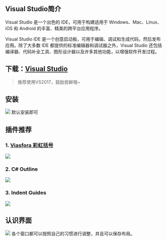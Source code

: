 ## Visual Studio简介

Visual Studio 是一个出色的 IDE，可用于构建适用于 Windows、Mac、Linux、iOS 和 Android 的丰富、精美的跨平台应用程序。

Visual Studio IDE 是一个创意启动板，可用于编辑、调试和生成代码，然后发布应用。除了大多数 IDE 都提供的标准编辑器和调试器之外，Visual Studio 还包括编译器、代码补全工具、图形设计器以及许多其他功能，以增强软件开发过程。

## 下载：[Visual Studio](https://visualstudio.microsoft.com/zh-hans/)

> 推荐使用VS2017，鼓励尝鲜哦~

## 安装
![](https://yimoyuyan-obsidian-pictures.oss-cn-qingdao.aliyuncs.com/202401082219586.png)
默认安装即可

## 插件推荐

### **1. [Viasfora 彩虹括号](https://github.com/tomasr/viasfora/releases)**

![](https://yimoyuyan-obsidian-pictures.oss-cn-qingdao.aliyuncs.com/202401082336996.png)

### **2. C# Outline**

![](https://yimoyuyan-obsidian-pictures.oss-cn-qingdao.aliyuncs.com/202401082339123.png)

### **3. Indent Guides**

![](https://yimoyuyan-obsidian-pictures.oss-cn-qingdao.aliyuncs.com/202401082338890.png)

## 认识界面

![](https://yimoyuyan-obsidian-pictures.oss-cn-qingdao.aliyuncs.com/202401082344236.png)
各个窗口都可以按照自己的习惯进行调整，并且可以保存布局。